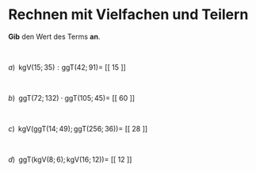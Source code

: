 <!--
version:  0.0.1

language: de

@style
main > *:not(:last-child) {
  margin-bottom: 3rem;
}

input {
    text-align: center;
}

.flex-container {
    display: flex;
    flex-wrap: wrap;
    align-items: stretch;
    gap: 20px;
}

.flex-child {
    flex: 1;
    min-width: 350px;
    margin-right: 20px;
}

@media (max-width: 400px) {
    .flex-child {
        flex: 100%;
        margin-right: 0;
    }
}
@end

formula: \carry   \textcolor{red}{\scriptsize #1}
formula: \digit   \rlap{\carry{#1}}\phantom{#2}#2
formula: \permil  \text{‰}

import: https://raw.githubusercontent.com/LiaTemplates/Tikz-Jax/main/README.md

script: https://cdn.jsdelivr.net/gh/LiaTemplates/Tikz-Jax@main/dist/index.js


tags: kgV, ggT, mittel, niedrig, Angeben

comment: Rechne mit kleinsten gemeinsamen Vielfachen und größten gemeinsamen Teilern.

author: Martin Lommatzsch

-->




# Rechnen mit Vielfachen und Teilern


**Gib** den Wert des Terms **an**.

<br>


$a)\;\; \text{kgV}(15;35):\text{ggT}(42;91) =$ [[  15 ]]

<br>

$b)\;\; \text{ggT}(72;132) \cdot \text{ggT}(105;45) =$ [[  60 ]]

<br>

$c)\;\; \text{kgV}\left(\text{ggT}(14;49);\text{ggT}(256;36)\right) =$ [[ 28  ]]

<br>

$d)\;\; \text{ggT}\left(\text{kgV}(8;6);\text{kgV}(16;12)\right)  =$ [[ 12  ]]

<br>